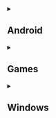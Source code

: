 <details><summary><h2>Android</h2></summary>
  <details><summary><h3>Software</h3></summary>
    <div align="center">

| Software | Author | Version | Root |
|----------|--------|---------|------|
| <a href="https://adaway.org/">AdAway</a> | <a href="https://github.com/AdAway">AdAway</a> | <img src="https://img.shields.io/github/release/AdAway/AdAway.svg?style=flat&color=007e5f&label=" /> | 🟩 |
| <a href="https://f-droid.org/packages/s1m.savertuner/">SaverTuner</a> | <a href="https://codeberg.org/s1m">s1m</a> |  | 🟥 |
| <a href="https://play.google.com/store/apps/details?id=eu.thedarken.sdm">SD Maid</a> | <a href="https://github.com/d4rken">Matthias Urhahn</a> |  | 🟥 |
</details>

  <details><summary><h3>Magisk Modules</h3></summary>
    <div align="center">

| Module | Author | Version |
|--------|--------|---------|
| <a href="https://github.com/VR-25/acc">Advanced Charging Controller (ACC)</a> | <a href="https://github.com/VR-25">VR-25</a> | <a href="https://github.com/VR-25/acc/releases/latest"><img src="https://img.shields.io/github/release/VR-25/acc.svg?style=flat&color=007e5f&label=" /></a> |
| <a href="https://github.com/ez-me/ezme-nodebug">Ez-me NoDebug</a> | <a href="https://github.com/ez-me">Esteban Zapata</a> | <a href="https://github.com/Magisk-Modules-Repo/magisk-drm-disabler/releases/latest"><img src="https://img.shields.io/github/release/ez-me/ezme-nodebug.svg?style=flat&color=007e5f&label=" /></a> |
| <a href="https://github.com/Magisk-Modules-Repo/magisk-drm-disabler">Magisk DRM Disabler</a> | <a href="https://github.com/Atrate">Atrate</a> | <a href="https://github.com/Magisk-Modules-Repo/magisk-drm-disabler/releases/latest"><img src="https://img.shields.io/github/release/Magisk-Modules-Repo/magisk-drm-disabler.svg?style=flat&color=007e5f&label=" /></a> |
| <a href="https://github.com/chiteroman/PlayIntegrityFix">Play Integrity Fix</a> | <a href="https://github.com/chiteroman">Marcos</a> | <a href="https://github.com/chiteroman/PlayIntegrityFix/releases/latest"><img src="https://img.shields.io/github/release/chiteroman/PlayIntegrityFix.svg?style=flat&color=007e5f&label=" /></a> |
| <a href="https://github.com/ez-me/Simple_BootloopSaver">Simple Bootloop Saver</a> | <a href="https://github.com/ez-me">Esteban Zapata</a> | <a href="modules/Simple_BootloopSaver-v2.zip?raw=true"><img src="https://img.shields.io/badge/v2-007e5f" /></a> |
| <a href="https://github.com/gloeyisk/universal-gms-doze">Universal GMS Doze</a> | <a href="https://github.com/gloeyisk">Gilang Iskandar </a> | <a href="https://github.com/gloeyisk/universal-gms-doze/releases/latest"><img src="https://img.shields.io/github/release/gloeyisk/universal-gms-doze.svg?style=flat&color=007e5f&label=" /></a> |
</details>
</div></details>

<details><summary><h2>Games</h2></summary>
  <details><summary><h3>Minecraft</h3></summary>
    <div align="center">

|   | Pack | Loader |
|---|------|--------|
| 1 | <a href="https://www.curseforge.com/minecraft/modpacks/breakneck">Breakneck: Optimized</a> | Fabric |
| 2 | <a href="https://www.curseforge.com/minecraft/modpacks/fabulously-optimized">Fabulously Optimized</a> | Fabric |
| 3 | <a href="https://modrinth.com/modpack/remarkably">Remarkably Optimized</a> | Fabric |
| 4 | <a href="https://modrinth.com/modpack/sop">Simply Optimized</a> | Fabric |
| 5 | <a href="https://www.mediafire.com/folder/1xpbpu8zjwxh3/Minecraft">félix<i>!</i> Pack</a> | Fabric |
| 6 | <a href="https://www.curseforge.com/minecraft/modpacks/cubed-optimized">Cubed Optimized FPS</a> | Fabric |
| 7 | <a href="https://www.curseforge.com/minecraft/modpacks/optimized-forge-forge">Optimized fps</a> | Forge |
</details>
</div></details>

<details><summary><h2>Windows</h2></summary>
  <div align="center">

| Software | Author | Tutorial |
|----------|--------|----------|
| <a href="https://github.com/ChrisTitusTech/winutil#usage">Chris Titus Tech's Windows Utility</a> | <a href="https://github.com/ChrisTitusTech"><img width="250" src="https://github.com/ChrisTitusTech/ChrisTitusTech/blob/main/ctt-600px-github.png?raw=true" /></a> | <a href="https://farside.link/invidious/watch?v=92SM8Az5QVM"><img src="images/icons/youtube.svg" width="32" /></a> |
| Khorvie 2024 Optimizations | <a href="https://www.youtube.com/@khorvietech"><img width="50" src="https://yt3.googleusercontent.com/XM3z3M3oRs9tu56WI_AQ2M1i8oi6g2Gq-cPmlF9MozkOyFNLCEd9wysGaIsEWwhjwjyNmlvI9Yg"></a> | <a href="https://farside.link/invidious/watch?v=iBiNfa32AnE"><img src="images/icons/youtube.svg" width="32" /></a> |
| <a href="https://github.com/undergroundwires/privacy.sexy#readme">privacy.sexy</a> | <a href="https://github.com/undergroundwires"><img width="50" src="https://avatars.githubusercontent.com/u/15555035" /></a> | <a href="https://github.com/undergroundwires/privacy.sexy#get-started"><img src="images/icons/github.svg" width="32" /></a>
</div></details>
